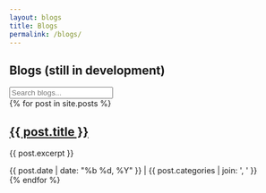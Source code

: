 ```yaml
---
layout: blogs
title: Blogs
permalink: /blogs/
---
```


<section class="blogs">
  <h1>Blogs (still in development)</h1>
  <input type="text" id="blog-search" placeholder="Search blogs...">
  <div class="blog-list">
    {% for post in site.posts %}
      <div class="blog-card" data-category="{{ post.categories | join: ' ' }}">
        <h2><a href="{{ post.url | relative_url }}">{{ post.title }}</a></h2>
        <p>{{ post.excerpt }}</p>
        <span class="blog-meta">{{ post.date | date: "%b %d, %Y" }} | {{ post.categories | join: ', ' }}</span>
      </div>
    {% endfor %}
  </div>
</section>
<script src="{{ '/assets/js/blog-search.js' | relative_url }}"></script>
